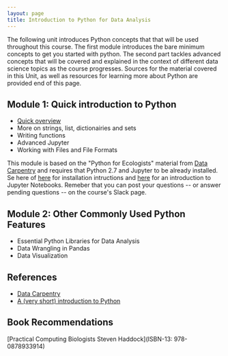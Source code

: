 ```yaml
---
layout: page
title: Introduction to Python for Data Analysis
---
```


The following unit introduces Python concepts that that will be used
throughout this course. The first module introduces the bare minimum
concepts to get you started with python. The second part tackles
advanced concepts that will be covered and explained in the context of
different data science topics as the course progresses. Sources for
the material covered in this Unit, as well as resources for learning
more about Python are provided end of this page.

## Module 1: Quick introduction to Python

- [Quick overview](../overview/overview)
- More on strings, list, dictionairies and sets
- Writing functions
- Advanced Jupyter
- Working with Files and File Formats


This module is based on the "Python for Ecologists" material from
[Data Carpentry](http://www.datacarpentry.org/) and requires that
Python 2.7 and Jupyter to be already installed. Se here of
[here](../installation_instructions) for installation intructions and
[here](https://jupyter-notebook-beginner-guide.readthedocs.io/en/latest/#)
for an introduction to Jupyter Notebooks. Remeber that you can post
your questions -- or answer pending questions --  on the course's Slack page.


## Module 2: Other Commonly Used Python Features


- Essential Python Libraries for Data Analysis
- Data Wrangling in Pandas
- Data Visualization

## References

* [Data Carpentry](http://www.datacarpentry.org/)
* [A (very short) introduction to Python](http://www.scipy-lectures.org/language/python_language.html)

## Book Recommendations

[Practical Computing Biologists Steven Haddock](ISBN-13: 978-0878933914)





